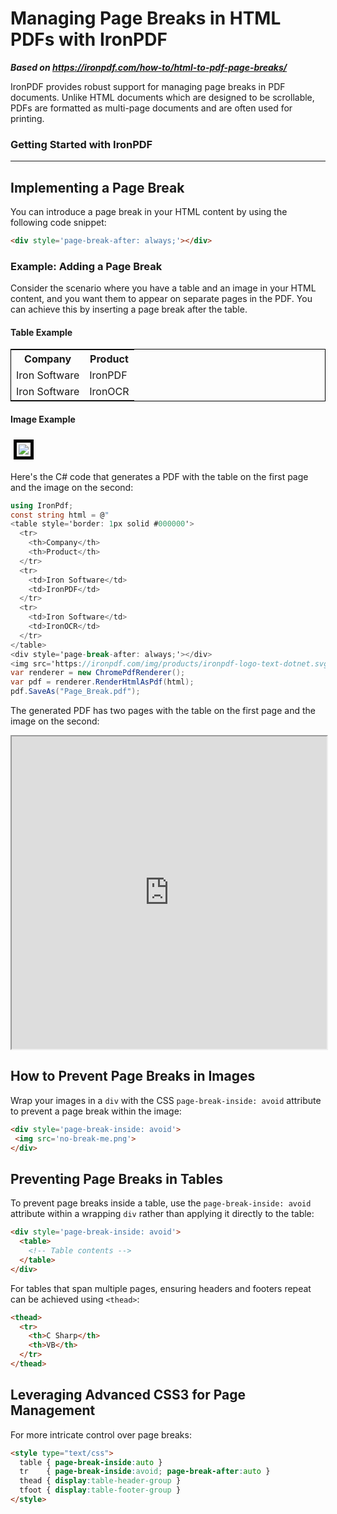 # Managing Page Breaks in HTML PDFs with IronPDF

***Based on <https://ironpdf.com/how-to/html-to-pdf-page-breaks/>***


IronPDF provides robust support for managing page breaks in PDF documents. Unlike HTML documents which are designed to be scrollable, PDFs are formatted as multi-page documents and are often used for printing.

### Getting Started with IronPDF

---

## Implementing a Page Break

You can introduce a page break in your HTML content by using the following code snippet:

```html
<div style='page-break-after: always;'></div>
```

### Example: Adding a Page Break

Consider the scenario where you have a table and an image in your HTML content, and you want them to appear on separate pages in the PDF. You can achieve this by inserting a page break after the table.

#### Table Example
<table style="border: 1px solid #000000">
  <tr>
    <th>Company</th>
    <th>Product</th>
  </tr>
  <tr>
    <td>Iron Software</td>
    <td>IronPDF</td>
  </tr>
  <tr>
    <td>Iron Software</td>
    <td>IronOCR</td>
  </tr>
</table>

#### Image Example
<img src="https://ironpdf.com/static-assets/pdf/how-to/html-to-pdf-page-breaks/ironpdf-logo-text-dotnet.svg" style="border:5px solid #000000; padding:3px; margin:5px">

Here's the C# code that generates a PDF with the table on the first page and the image on the second:

```cs
using IronPdf;
const string html = @"
<table style='border: 1px solid #000000'>
  <tr>
    <th>Company</th>
    <th>Product</th>
  </tr>
  <tr>
    <td>Iron Software</td>
    <td>IronPDF</td>
  </tr>
  <tr>
    <td>Iron Software</td>
    <td>IronOCR</td>
  </tr>
</table>
<div style='page-break-after: always;'></div>
<img src='https://ironpdf.com/img/products/ironpdf-logo-text-dotnet.svg'>";
var renderer = new ChromePdfRenderer();
var pdf = renderer.RenderHtmlAsPdf(html);
pdf.SaveAs("Page_Break.pdf");
```

The generated PDF has two pages with the table on the first page and the image on the second:

<iframe loading="lazy" src="https://ironpdf.com/static-assets/pdf/how-to/html-to-pdf-page-breaks/Page_Break.pdf#view=fit" width="100%" height="500px"></iframe>

## How to Prevent Page Breaks in Images

Wrap your images in a `div` with the CSS `page-break-inside: avoid` attribute to prevent a page break within the image:

```html
<div style='page-break-inside: avoid'>
 <img src='no-break-me.png'>
</div>
```

## Preventing Page Breaks in Tables

To prevent page breaks inside a table, use the `page-break-inside: avoid` attribute within a wrapping `div` rather than applying it directly to the table:

```html
<div style='page-break-inside: avoid'>
  <table>
    <!-- Table contents -->
  </table>
</div>
```
For tables that span multiple pages, ensuring headers and footers repeat can be achieved using `<thead>`:

```html
<thead>
  <tr>
    <th>C Sharp</th>
    <th>VB</th>
  </tr>
</thead>
```

## Leveraging Advanced CSS3 for Page Management

For more intricate control over page breaks:

```html
<style type="text/css">
  table { page-break-inside:auto }
  tr    { page-break-inside:avoid; page-break-after:auto }
  thead { display:table-header-group }
  tfoot { display:table-footer-group }
</style>
```